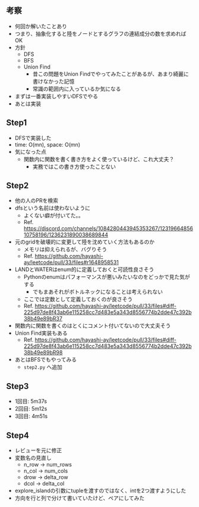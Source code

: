 ## 考察
- 何回か解いたことあり
- つまり、抽象化すると陸をノードとするグラフの連結成分の数を求めればOK
- 方針
    - DFS
    - BFS
    - Union Find
        - 昔この問題をUnion Findでやってみたことがあるが、あまり綺麗に書けなかった記憶
        - 常識の範囲内に入っているか気になる
- まずは一番実装しやすいDFSでやる
- あとは実装

## Step1
- DFSで実装した
- time: O(mn), space: O(mn)
- 気になった点
    - 関数内に関数を書く書き方をよく使っているけど、これ大丈夫？
        - 実務ではこの書き方使ったことない

## Step2
- 他の人のPRを検索
- dfsという名前は使わないように
    - よくない癖が付いてた。。
    - Ref. https://discord.com/channels/1084280443945353267/1231966485610758196/1236231890038689844
- 元のgridを破壊的に変更して陸を沈めていく方法もあるのか
    - メモリは抑えられるが、バグりそう
    - Ref. https://github.com/hayashi-ay/leetcode/pull/33/files#r1648958531
- LANDとWATERはenum的に定義しておくと可読性良さそう
    - Pythonのenumはパフォーマンスが悪いみたいなのをどっかで見た気がする
        - でもまあそれがボトルネックになることは考えられない
    - ここでは定数として定義しておくのが良さそう
    - Ref. https://github.com/hayashi-ay/leetcode/pull/33/files#diff-225d97de8f43ab6e115258cc7d483e5a343d8556774b2dde47c392b38b49e89bR37
- 関数内に関数を書くのはとくにコメント付いてないので大丈夫そう
- Union Find実装もある
    - Ref. https://github.com/hayashi-ay/leetcode/pull/33/files#diff-225d97de8f43ab6e115258cc7d483e5a343d8556774b2dde47c392b38b49e89bR98
- あとはBFSでもやってみる
    - `step2.py` へ追加

## Step3
- 1回目: 5m37s
- 2回目: 5m12s
- 3回目: 4m51s

## Step4
- レビューを元に修正
- 変数名の見直し
    - n_row -> num_rows
    - n_col -> num_cols
    - drow -> delta_row
    - dcol -> delta_col
- explore_islandの引数にtupleを渡すのではなく、intを2つ渡すようにした
- 方向を行と列で分けて書いていたけど、ペアにしてみた
